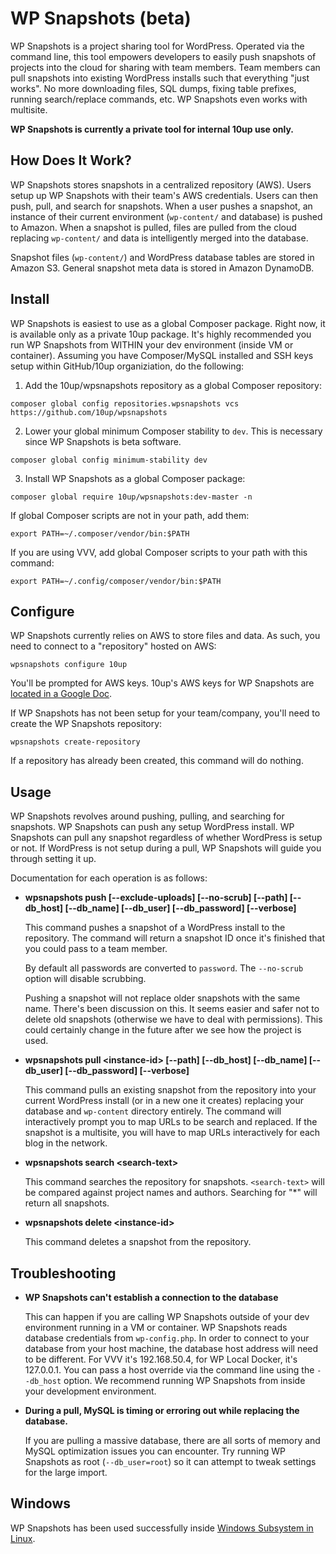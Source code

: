 # WP Snapshots (beta)

WP Snapshots is a project sharing tool for WordPress. Operated via the command line, this tool empowers developers to easily push snapshots of projects into the cloud for sharing with team members. Team members can pull snapshots into existing WordPress installs such that everything "just works". No more downloading files, SQL dumps, fixing table prefixes, running search/replace commands, etc. WP Snapshots even works with multisite.

__WP Snapshots is currently a private tool for internal 10up use only.__

## How Does It Work?

WP Snapshots stores snapshots in a centralized repository (AWS). Users setup up WP Snapshots with their team's AWS credentials. Users can then push, pull, and search for snapshots. When a user pushes a snapshot, an instance of their current environment (`wp-content/` and database) is pushed to Amazon. When a snapshot is pulled, files are pulled from the cloud replacing `wp-content/` and data is intelligently merged into the database.

Snapshot files (`wp-content/`) and WordPress database tables are stored in Amazon S3. General snapshot meta data is stored in Amazon DynamoDB.

## Install

WP Snapshots is easiest to use as a global Composer package. Right now, it is available only as a private 10up package. It's highly recommended you run WP Snapshots from WITHIN your dev environment (inside VM or container). Assuming you have Composer/MySQL installed and SSH keys setup within GitHub/10up organiziation, do the following:

1. Add the 10up/wpsnapshots repository as a global Composer repository:
  ```
  composer global config repositories.wpsnapshots vcs https://github.com/10up/wpsnapshots
  ```
2. Lower your global minimum Composer stability to `dev`. This is necessary since WP Snapshots is beta software.
  ```
  composer global config minimum-stability dev
  ```
3. Install WP Snapshots as a global Composer package:
  ```
  composer global require 10up/wpsnapshots:dev-master -n
  ```
If global Composer scripts are not in your path, add them:

```
export PATH=~/.composer/vendor/bin:$PATH
```

If you are using VVV, add global Composer scripts to your path with this command:

```
export PATH=~/.config/composer/vendor/bin:$PATH
```

## Configure

WP Snapshots currently relies on AWS to store files and data. As such, you need to connect to a "repository" hosted on AWS:

```
wpsnapshots configure 10up
```

You'll be prompted for AWS keys. 10up's AWS keys for WP Snapshots are [located in a Google Doc](https://docs.google.com/document/d/1C0N7mMfAA3KHJhYjrE-U4DRMoF59VxMshDkxtzKV9zc/edit).

If WP Snapshots has not been setup for your team/company, you'll need to create the WP Snapshots repository:

```
wpsnapshots create-repository
```

If a repository has already been created, this command will do nothing.

## Usage

WP Snapshots revolves around pushing, pulling, and searching for snapshots. WP Snapshots can push any setup WordPress install. WP Snapshots can pull any snapshot regardless of whether WordPress is setup or not. If WordPress is not setup during a pull, WP Snapshots will guide you through setting it up.

Documentation for each operation is as follows:

* __wpsnapshots push [--exclude-uploads] [--no-scrub] [--path] [--db_host] [--db_name] [--db_user] [--db_password] [--verbose]__
  
  This command pushes a snapshot of a WordPress install to the repository. The command will return a snapshot ID once it's finished that you could pass to a team member.
  
  By default all passwords are converted to `password`. The `--no-scrub` option will disable scrubbing.
  
  Pushing a snapshot will not replace older snapshots with the same name. There's been discussion on this. It seems easier and safer not to delete old snapshots (otherwise we have to deal with permissions). This could certainly change in the future after we see how the project is used.
  
* __wpsnapshots pull \<instance-id\> [--path] [--db_host] [--db_name] [--db_user] [--db_password] [--verbose]__
  
  This command pulls an existing snapshot from the repository into your current WordPress install (or in a new one it creates) replacing your database and `wp-content` directory entirely. The command will interactively prompt you to map URLs to be search and replaced. If the snapshot is a multisite, you will have to map URLs interactively for each blog in the network.
  
* __wpsnapshots search \<search-text\>__
  
  This command searches the repository for snapshots. `<search-text>` will be compared against project names and authors. Searching for "\*" will return all snapshots.
  
* __wpsnapshots delete \<instance-id\>__
  
  This command deletes a snapshot from the repository.

## Troubleshooting

* __WP Snapshots can't establish a connection to the database__
  
  This can happen if you are calling WP Snapshots outside of your dev environment running in a VM or container. WP Snapshots reads database credentials from `wp-config.php`. In order to connect to your database from your host machine, the database host address will need to be different. For VVV it's 192.168.50.4, for WP Local Docker, it's 127.0.0.1. You can pass a host override via the command line using the `--db_host` option. We recommend running WP Snapshots from inside your development environment.
  
* __During a pull, MySQL is timing or erroring out while replacing the database.__

  If you are pulling a massive database, there are all sorts of memory and MySQL optimization issues you can encounter. Try running WP Snapshots as root (`--db_user=root`) so it can attempt to tweak settings for the large import.

## Windows

WP Snapshots has been used successfully inside [Windows Subsystem in Linux](https://msdn.microsoft.com/en-us/commandline/wsl/install-win10).

